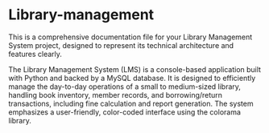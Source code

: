 # Library-management
This is a comprehensive documentation file for your Library Management System project, designed to represent its technical architecture and features clearly.

The Library Management System (LMS) is a console-based application built with Python and backed by a MySQL database. It is designed to efficiently manage the day-to-day operations of a small to medium-sized library, handling book inventory, member records, and borrowing/return transactions, including fine calculation and report generation. The system emphasizes a user-friendly, color-coded interface using the colorama library.
